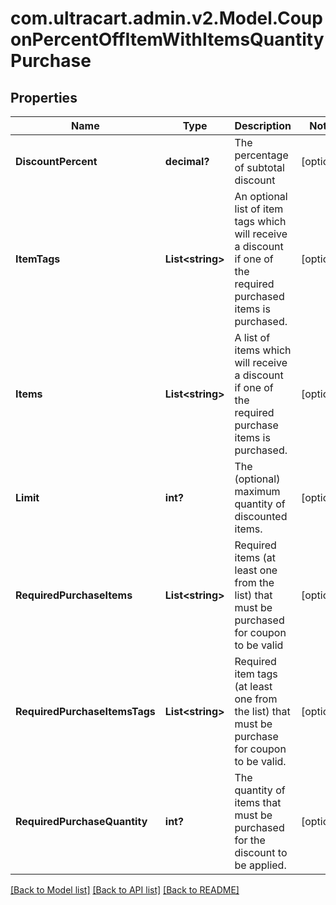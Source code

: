# com.ultracart.admin.v2.Model.CouponPercentOffItemWithItemsQuantityPurchase
## Properties

Name | Type | Description | Notes
------------ | ------------- | ------------- | -------------
**DiscountPercent** | **decimal?** | The percentage of subtotal discount | [optional] 
**ItemTags** | **List&lt;string&gt;** | An optional list of item tags which will receive a discount if one of the required purchased items is purchased. | [optional] 
**Items** | **List&lt;string&gt;** | A list of items which will receive a discount if one of the required purchase items is purchased. | [optional] 
**Limit** | **int?** | The (optional) maximum quantity of discounted items. | [optional] 
**RequiredPurchaseItems** | **List&lt;string&gt;** | Required items (at least one from the list) that must be purchased for coupon to be valid | [optional] 
**RequiredPurchaseItemsTags** | **List&lt;string&gt;** | Required item tags (at least one from the list) that must be purchase for coupon to be valid. | [optional] 
**RequiredPurchaseQuantity** | **int?** | The quantity of items that must be purchased for the discount to be applied. | [optional] 


[[Back to Model list]](../README.md#documentation-for-models) [[Back to API list]](../README.md#documentation-for-api-endpoints) [[Back to README]](../README.md)

